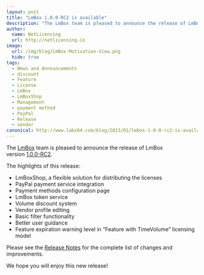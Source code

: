 ```yaml
---
layout: post
title: "LmBox 1.0.0-RC2 is available"
description: "The LmBox team is pleased to announce the release of LmBox version 1.0.0-RC2"
author:
  name: NetLicensing
  url: http://netlicensing.io
image:
  url: /img/blog/LmBox-Motivation-View.png
  hide: true
tags:
  - News and Announcements
  - discount
  - Feature
  - License
  - LmBox
  - LmBoxShop
  - Management
  - payment method
  - PayPal
  - Release
  - vendor
canonical: http://www.labs64.com/blog/2013/01/lmbox-1-0-0-rc2-is-available/
---
```


The <a title="LmBox - Innovative License Management Solution" href="http://netlicensing.io">LmBox</a> team is pleased to announce the release of LmBox version <a title="Release Notes - LmBox 1.0.0-RC2" href="https://www.labs64.de/confluence/x/wgCo" target="_blank">1.0.0-RC2</a>.

The highlights of this release:

  * LmBoxShop, a flexible solution for distributing the licenses
  * PayPal payment service integration
  * Payment methods configuration page
  * LmBox token service
  * Volume discount system
  * Vendor profile editing
  * Basic filter functionality
  * Better user guidance
  * Feature expiration warning level in &#8220;Feature with TimeVolume&#8221; licensing model

Please see the <a title="Release Notes - LmBox 1.0.0-RC2" href="https://www.labs64.de/confluence/x/wgCo" target="_blank">Release Notes</a> for the complete list of changes and improvements.

We hope you will enjoy this new release!
